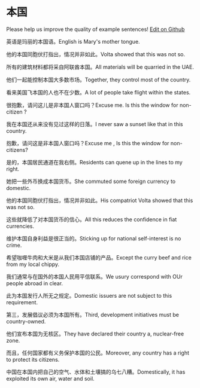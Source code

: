 # 本国

Please help us improve the quality of example sentences! [Edit on Github](https://github.com/jiyushe/jiyu-example-sentence-source/blob/main/chinese/benguo.md)

<p><span class="chinese">英语是玛丽的本国语。</span><span class="english">English is Mary's mother tongue.</span></p>

<p><span class="chinese">他的本国同胞伏打指出，情况并非如此。</span><span class="english">Volta showed that this was not so.</span></p>

<p><span class="chinese">所有的建筑材料都将采自阿联酋本国。</span><span class="english">All materials will be quarried in the UAE.</span></p>

<p><span class="chinese">他们一起能控制本国大多数市场。</span><span class="english">Together, they control most of the country.</span></p>

<p><span class="chinese">看来美国飞本国的人也不在少数。</span><span class="english">A lot of people take flight within the states.</span></p>

<p><span class="chinese">很抱歉，请问这儿是非本国人窗口吗？</span><span class="english">Excuse me. Is this the window for non-citizen ?</span></p>

<p><span class="chinese">我在本国还从来没有见过这样的日落。</span><span class="english">I never saw a sunset like that in this country.</span></p>

<p><span class="chinese">抱歉，请问这是非本国人窗口吗？</span><span class="english">Excuse me , Is this the window for non-citizens?</span></p>

<p><span class="chinese">是的，本国居民通道在我右侧。</span><span class="english">Residents can quene up in the lines to my right.</span></p>

<p><span class="chinese">她把一些外币换成本国货币。</span><span class="english">She  commuted some foreign currency to domestic.</span></p>

<p><span class="chinese">他的本国同胞伏打指出，情况并非如此。</span><span class="english">His compatriot Volta showed that this was not so.</span></p>

<p><span class="chinese">这些就降低了对本国货币的信心。</span><span class="english">All this reduces the confidence in fiat currencies.</span></p>

<p><span class="chinese">维护本国自身利益是很正当的。</span><span class="english">Sticking up for national self-interest is no crime.</span></p>

<p><span class="chinese">希望咖喱牛肉和大米是从我们本国店铺的产品。</span><span class="english">Except the curry beef and rice from my local chippy.</span></p>

<p><span class="chinese">我们通常与在国外的本国人民用平信联系。</span><span class="english">We usury correspond with OUr people abroad in clear.</span></p>

<p><span class="chinese">此为本国发行人所无之规定。</span><span class="english">Domestic issuers are not subject to this requirement.</span></p>

<p><span class="chinese">第三，发展倡议必须为本国所有。</span><span class="english">Third, development initiatives must be country-owned.</span></p>

<p><span class="chinese">他们宣布本国为无核区。</span><span class="english">They have declared their country a, nuclear-free zone.</span></p>

<p><span class="chinese">而且，任何国家都有义务保护本国的公民。</span><span class="english">Moreover, any country has a right to protect its citizens.</span></p>

<p><span class="chinese">中国在本国内把自己的空气、水体和土壤搞的乌七八糟。</span><span class="english">Domestically, it has exploited its own air, water and soil.</span></p>

